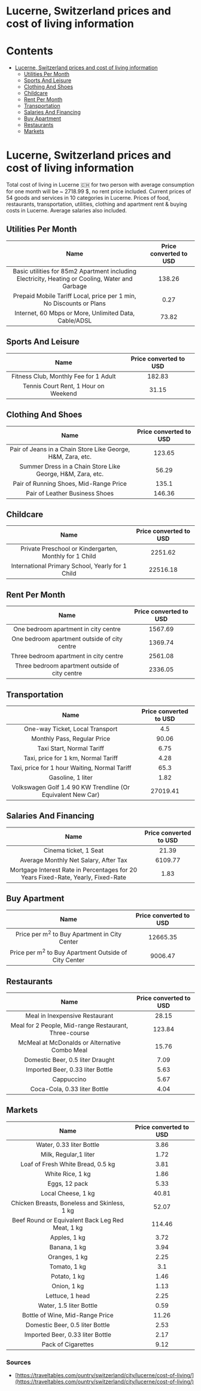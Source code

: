 
Lucerne, Switzerland prices and cost of living information
==========================================================

Contents
========

* [Lucerne, Switzerland prices and cost of living information](#lucerne-switzerland-prices-and-cost-of-living-information)
	* [Utilities Per Month](#utilities-per-month)
	* [Sports And Leisure](#sports-and-leisure)
	* [Clothing And Shoes](#clothing-and-shoes)
	* [Childcare](#childcare)
	* [Rent Per Month](#rent-per-month)
	* [Transportation](#transportation)
	* [Salaries And Financing](#salaries-and-financing)
	* [Buy Apartment](#buy-apartment)
	* [Restaurants](#restaurants)
	* [Markets](#markets)

# Lucerne, Switzerland prices and cost of living information


Total cost of living in Lucerne 🇨🇭 for two person with average consumption for one month will be ~ 2718.99 $, no rent 
price included. Current prices of 54 goods and services in 10 categories  in Lucerne. Prices of food, restaurants, 
transportation, utilities, clothing and apartment rent & buying costs in Lucerne. Average salaries also included.
## Utilities Per Month
  

|Name|Price converted to USD|
| :---: | :---: |
|Basic utilities for 85m2 Apartment including Electricity, Heating or Cooling, Water and Garbage|138.26|
|Prepaid Mobile Tariff Local, price per 1 min, No Discounts or Plans|0.27|
|Internet, 60 Mbps or More, Unlimited Data, Cable/ADSL|73.82|
  

## Sports And Leisure
  

|Name|Price converted to USD|
| :---: | :---: |
|Fitness Club, Monthly Fee for 1 Adult|182.83|
|Tennis Court Rent, 1 Hour on Weekend|31.15|
  

## Clothing And Shoes
  

|Name|Price converted to USD|
| :---: | :---: |
|Pair of Jeans in a Chain Store Like George, H&M, Zara, etc.|123.65|
|Summer Dress in a Chain Store Like George, H&M, Zara, etc.|56.29|
|Pair of Running Shoes, Mid-Range Price|135.1|
|Pair of Leather Business Shoes|146.36|
  

## Childcare
  

|Name|Price converted to USD|
| :---: | :---: |
|Private Preschool or Kindergarten, Monthly for 1 Child|2251.62|
|International Primary School, Yearly for 1 Child|22516.18|
  

## Rent Per Month
  

|Name|Price converted to USD|
| :---: | :---: |
|One bedroom apartment in city centre|1567.69|
|One bedroom apartment outside of city centre|1369.74|
|Three bedroom apartment in city centre|2561.08|
|Three bedroom apartment outside of city centre|2336.05|
  

## Transportation
  

|Name|Price converted to USD|
| :---: | :---: |
|One-way Ticket, Local Transport|4.5|
|Monthly Pass, Regular Price|90.06|
|Taxi Start, Normal Tariff|6.75|
|Taxi, price for 1 km, Normal Tariff|4.28|
|Taxi, price for 1 hour Waiting, Normal Tariff|65.3|
|Gasoline, 1 liter|1.82|
|Volkswagen Golf 1.4 90 KW Trendline (Or Equivalent New Car)|27019.41|
  

## Salaries And Financing
  

|Name|Price converted to USD|
| :---: | :---: |
|Cinema ticket, 1 Seat|21.39|
|Average Monthly Net Salary, After Tax|6109.77|
|Mortgage Interest Rate in Percentages for 20 Years Fixed-Rate, Yearly, Fixed-Rate|1.83|
  

## Buy Apartment
  

|Name|Price converted to USD|
| :---: | :---: |
|Price per m<sup>2</sup> to Buy Apartment in City Center|12665.35|
|Price per m<sup>2</sup> to Buy Apartment Outside of City Center|9006.47|
  

## Restaurants
  

|Name|Price converted to USD|
| :---: | :---: |
|Meal in Inexpensive Restaurant|28.15|
|Meal for 2 People, Mid-range Restaurant, Three-course|123.84|
|McMeal at McDonalds or Alternative Combo Meal|15.76|
|Domestic Beer, 0.5 liter Draught|7.09|
|Imported Beer, 0.33 liter Bottle|5.63|
|Cappuccino|5.67|
|Coca-Cola, 0.33 liter Bottle|4.04|
  

## Markets
  

|Name|Price converted to USD|
| :---: | :---: |
|Water, 0.33 liter Bottle|3.86|
|Milk, Regular,1 liter|1.72|
|Loaf of Fresh White Bread, 0.5 kg|3.81|
|White Rice, 1 kg|1.86|
|Eggs, 12 pack|5.33|
|Local Cheese, 1 kg|40.81|
|Chicken Breasts, Boneless and Skinless, 1 kg|52.07|
|Beef Round or Equivalent Back Leg Red Meat, 1 kg |114.46|
|Apples, 1 kg|3.72|
|Banana, 1 kg|3.94|
|Oranges, 1 kg|2.25|
|Tomato, 1 kg|3.1|
|Potato, 1 kg|1.46|
|Onion, 1 kg|1.13|
|Lettuce, 1 head|2.25|
|Water, 1.5 liter Bottle|0.59|
|Bottle of Wine, Mid-Range Price|11.26|
|Domestic Beer, 0.5 liter Bottle|2.53|
|Imported Beer, 0.33 liter Bottle|2.17|
|Pack of Cigarettes|9.12|
  

### Sources

- [https://traveltables.com/ountry/switzerland/city/lucerne/cost-of-living/](https://traveltables.com/ountry/switzerland/city/lucerne/cost-of-living/)
